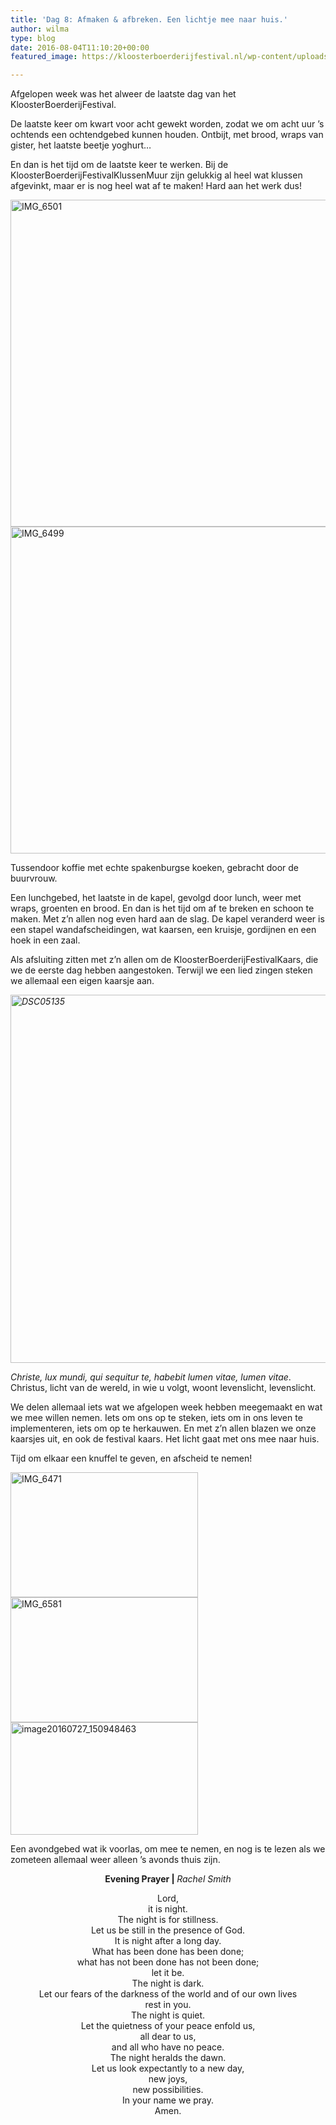 ```yaml
---
title: 'Dag 8: Afmaken & afbreken. Een lichtje mee naar huis.'
author: wilma
type: blog
date: 2016-08-04T11:10:20+00:00
featured_image: https://kloosterboerderijfestival.nl/wp-content/uploads/2016/08/IMG_6517-e1470308366543.jpg

---
```

Afgelopen week was het alweer de laatste dag van het KloosterBoerderijFestival.

De laatste keer om kwart voor acht gewekt worden, zodat we om acht uur &#8217;s ochtends een ochtendgebed kunnen houden. Ontbijt, met brood, wraps van gister, het laatste beetje yoghurt&#8230;

En dan is het tijd om de laatste keer te werken. Bij de KloosterBoerderijFestivalKlussenMuur zijn gelukkig al heel wat klussen afgevinkt, maar er is nog heel wat af te maken! Hard aan het werk dus!

[<img class="alignnone size-large wp-image-2471" src="http://www.kloosterboerderijfestival.nl/wp-content/uploads/2016/08/IMG_6501-785x523.jpg" alt="IMG_6501" width="785" height="523" />][1] [<img class="alignnone size-large wp-image-2470" src="http://www.kloosterboerderijfestival.nl/wp-content/uploads/2016/08/IMG_6499-785x523.jpg" alt="IMG_6499" width="785" height="523" />][2]

Tussendoor koffie met echte spakenburgse koeken, gebracht door de buurvrouw.

Een lunchgebed, het laatste in de kapel, gevolgd door lunch, weer met wraps, groenten en brood. En dan is het tijd om af te breken en schoon te maken. Met z&#8217;n allen nog even hard aan de slag. De kapel veranderd weer is een stapel wandafscheidingen, wat kaarsen, een kruisje, gordijnen en een hoek in een zaal.

Als afsluiting zitten met z&#8217;n allen om de KloosterBoerderijFestivalKaars, die we de eerste dag hebben aangestoken. Terwijl we een lied zingen steken we allemaal een eigen kaarsje aan.

_[<img class="alignnone size-large wp-image-2467" src="http://www.kloosterboerderijfestival.nl/wp-content/uploads/2016/08/DSC05135-785x589.jpg" alt="DSC05135" width="785" height="589" />][3]_

_Christe, lux mundi, qui sequitur te, habebit lumen vitae, lumen vitae_. Christus, licht van de wereld, in wie u volgt, woont levenslicht, levenslicht.

We delen allemaal iets wat we afgelopen week hebben meegemaakt en wat we mee willen nemen. Iets om ons op te steken, iets om in ons leven te implementeren, iets om op te herkauwen. En met z&#8217;n allen blazen we onze kaarsjes uit, en ook de festival kaars. Het licht gaat met ons mee naar huis.

Tijd om elkaar een knuffel te geven, en afscheid te nemen!

[<img class="alignnone size-medium wp-image-2472" src="http://www.kloosterboerderijfestival.nl/wp-content/uploads/2016/08/IMG_6471-300x200.jpg" alt="IMG_6471" width="300" height="200" />][4] [<img class="alignnone size-medium wp-image-2468" src="http://www.kloosterboerderijfestival.nl/wp-content/uploads/2016/08/IMG_6581-300x200.jpg" alt="IMG_6581" width="300" height="200" />][5] [<img class="alignnone size-medium wp-image-2469" src="http://www.kloosterboerderijfestival.nl/wp-content/uploads/2016/08/image20160727_150948463-300x180.jpg" alt="image20160727_150948463" width="300" height="180" />][6]

Een avondgebed wat ik voorlas, om mee te nemen, en nog is te lezen als we zometeen allemaal weer alleen &#8217;s avonds thuis zijn.

<p style="text-align: center;">
  <strong>Evening Prayer | </strong><em>Rachel Smith</em>
</p>

<p style="text-align: center;">
  Lord,<br /> it is night.<br /> The night is for stillness.<br /> Let us be still in the presence of God.<br /> It is night after a long day.<br /> What has been done has been done;<br /> what has not been done has not been done;<br /> let it be.<br /> The night is dark.<br /> Let our fears of the darkness of the world and of our own lives<br /> rest in you.<br /> The night is quiet.<br /> Let the quietness of your peace enfold us,<br /> all dear to us,<br /> and all who have no peace.<br /> The night heralds the dawn.<br /> Let us look expectantly to a new day,<br /> new joys,<br /> new possibilities.<br /> In your name we pray.<br /> Amen.
</p>

 [1]: http://www.kloosterboerderijfestival.nl/wp-content/uploads/2016/08/IMG_6501-e1470308650234.jpg
 [2]: http://www.kloosterboerderijfestival.nl/wp-content/uploads/2016/08/IMG_6499-e1470308601235.jpg
 [3]: http://www.kloosterboerderijfestival.nl/wp-content/uploads/2016/08/DSC05135-e1470308427345.jpg
 [4]: http://www.kloosterboerderijfestival.nl/wp-content/uploads/2016/08/IMG_6471-e1470308682496.jpg
 [5]: http://www.kloosterboerderijfestival.nl/wp-content/uploads/2016/08/IMG_6581-e1470308492627.jpg
 [6]: http://www.kloosterboerderijfestival.nl/wp-content/uploads/2016/08/image20160727_150948463-e1470308515177.jpg